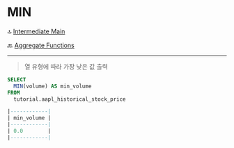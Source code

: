 MIN
==========

🔝 [Intermediate Main](./0.%20Intermediate.md)

🔙 [Aggregate Functions](./1.%20AggregateFunctions.md)

***
>  열 유형에 따라 가장 낮은 값 출력

```sql
SELECT
  MIN(volume) AS min_volume
FROM
  tutorial.aapl_historical_stock_price

|------------|
| min_volume | 
|------------| 
| 0.0        | 
|------------|
```
